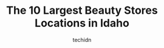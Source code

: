 ---
layout: ampstory
image: https://i0.wp.com/paketmu.com/wp-content/uploads/2023/06/cosmoprof-0-in-idaho-1686371268.jpeg?resize=640,853
author: techidn
featured: false
description: Explore the diverse Beauty Store scene in Idaho, home to an incredible selection of 10 establishments catering to every taste. Whether youre in search of iconic favorites or undiscovered tr
title: The 10 Largest Beauty Stores Locations in Idaho
cover:
   title: The 10 Largest Beauty Stores Locations in Idaho
   subtitle: RICKPATE
   background: https://paketmu.com/wp-content/uploads/2023/06/cosmoprof-0-in-idaho-1686371268.jpeg

pages: 
 - layout: thirds
   top: <h1>#1 Ulta Beauty</h1>
   bottom: "<p>The last three times I have been in the Ulta store in Meridian on Eagle, Ive been disappointed. The stations where customers can try different products have been very </p>"
   background: https://paketmu.com/wp-content/uploads/2023/06/cosmoprof-1-in-idaho-1686371270.png
   backgroundblur: true
 - layout: thirds
   top: <h1>#2 Ulta Beauty</h1>
   bottom: "<p>I booked an everyday makeup session. Just wanted to learn basic tricks to fit my face shape and skin type. Overall, I was very disappointed in the service. The makeup art</p>"
   background: https://paketmu.com/wp-content/uploads/2023/06/cosmoprof-2-in-idaho-1686371273.jpeg
   cta:
      link: https://paketmu.com/the-10-largest-beauty-stores-locations-in-idaho/
      text: The 10 Largest Beauty Stores Locations in Idaho
 - layout: thirds
   top: <h1>#3 Ulta Beauty</h1>
   bottom: "<p>This location is getting a bit messy, unorganized. Getting difficult to find things and I think the store deserves the respect of being super organized for the prices.Als</p>"
   background: https://paketmu.com/wp-content/uploads/2023/06/cosmoprof-3-in-idaho-1686371275.jpeg
   cta:
      link: https://paketmu.com/the-10-largest-beauty-stores-locations-in-idaho/
      text: The 10 Largest Beauty Stores Locations in Idaho
 - layout: thirds
   top: <h1>#4 CosmoProf</h1>
   bottom: "<p>365 Caldwell Blvd, Nampa, ID 83651, United States</p>"
   background: https://images.unsplash.com/photo-1489648022186-8f49310909a0?ixlib=rb-4.0.3&ixid=MnwxMjA3fDB8MHxwaG90by1wYWdlfHx8fGVufDB8fHx8&auto=format&fit=crop&w=640&h=853&q=80
   cta:
      link: https://paketmu.com/the-10-largest-beauty-stores-locations-in-idaho/
      text: The 10 Largest Beauty Stores Locations in Idaho
 - layout: thirds
   top: <h1>#5 Sally Beauty</h1>
   bottom: "<p>3349 N Eagle Rd #125, Meridian, ID 83646, United States</p>"
   background: https://images.unsplash.com/photo-1553949345-eb786bb3f7ba?ixlib=rb-4.0.3&ixid=MnwxMjA3fDB8MHxwaG90by1wYWdlfHx8fGVufDB8fHx8&auto=format&fit=crop&w=640&h=853&q=80
   cta:
      link: https://paketmu.com/the-10-largest-beauty-stores-locations-in-idaho/
      text: The 10 Largest Beauty Stores Locations in Idaho
 - layout: thirds
   top: <h1>#6 Sally Beauty</h1>
   bottom: "<p>1421 N Milwaukee St #28, Boise, ID 83704, United States</p>"
   background: https://images.unsplash.com/photo-1518640467707-6811f4a6ab73?ixlib=rb-4.0.3&ixid=MnwxMjA3fDB8MHxwaG90by1wYWdlfHx8fGVufDB8fHx8&auto=format&fit=crop&w=640&h=853&q=80
   cta:
      link: https://paketmu.com/the-10-largest-beauty-stores-locations-in-idaho/
      text: The 10 Largest Beauty Stores Locations in Idaho
 - layout: thirds
   top: <h1>#7 CosmoProf</h1>
   bottom: "<p>2896 S 25th E, Idaho Falls, ID 83404, United States</p>"
   background: https://images.unsplash.com/photo-1541356665065-22676f35dd40?ixlib=rb-4.0.3&ixid=MnwxMjA3fDB8MHxwaG90by1wYWdlfHx8fGVufDB8fHx8&auto=format&fit=crop&w=640&h=853&q=80
   cta:
      link: https://paketmu.com/the-10-largest-beauty-stores-locations-in-idaho/
      text: The 10 Largest Beauty Stores Locations in Idaho
 - layout: thirds
   middle: Continue reading...
   background: https://images.unsplash.com/photo-1484589065579-248aad0d8b13?ixlib=rb-4.0.3&ixid=MnwxMjA3fDB8MHxwaG90by1wYWdlfHx8fGVufDB8fHx8&auto=format&fit=crop&w=640&h=853&q=80
   cta:
      link: https://paketmu.com/the-10-largest-beauty-stores-locations-in-idaho/
      text: The 10 Largest Beauty Stores Locations in Idaho
      
---